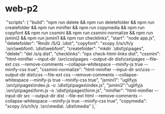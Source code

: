 # web-p2
´"scripts": {
    "build": "npm run delete && npm run deletefolder && npm run createfolder && npm run minifier && npm run copymedia && npm run copyfont && npm run cssmini && npm run cssmini-normalize && npm run jsmini2 && npm run jsmini1 && npm run checklinks",
    "start": "node app.js",
    "deletefolder": "Rmdir /S/Q .\\dist",
    "copyfont": "xcopy /i/s/r/h/y .\\src\\webfont\\ .\\dist\\webfont",
    "createfolder": "mkdir .\\dist\\js\\pages",
    "delete": "del /s/q dist",
    "checklinks": "npx check-html-links dist",
    "cssmini": "html-minifier --input-dir .\\src\\css\\pages --output-dir dist\\css\\pages --file-ext css --remove-comments --collapse-whitespace --minify-js true --minify-css true",
    "cssmini-normalize": "html-minifier --input-dir src\\css --output-dir dist\\css --file-ext css --remove-comments --collapse-whitespace --minify-js true --minify-css true",
    "jsmini1": "uglifyjs .\\src\\js\\pages\\index.js -o .\\dist\\js\\pages\\index.js",
    "jsmini2":"uglifyjs .\\src\\js\\pages\\form.js -o .\\dist\\js\\pages\\form.js",
    "minifier": "html-minifier --input-dir src --output-dir dist --file-ext html --remove-comments --collapse-whitespace --minify-js true --minify-css true",
    "copymedia": "xcopy /i/s/r/h/y .\\src\\media\\ .\\dist\\media"
  },´

